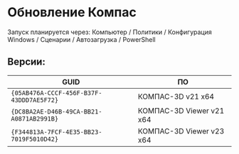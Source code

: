 # Обновление Компас

Запуск планируется через:
Компьютер / Политики / Конфигурация Windows / Сценарии / Автозагрузка / PowerShell

## Версии:

 GUID | ПО
---|---
`{05AB476A-CCCF-456F-B37F-43DDD7AE5F72}` | КОМПАС-3D v21 x64
`{DC8BA2AE-D46B-49CA-BB21-A0871AB2991B}` | КОМПАС-3D Viewer v21 x64
`{F344813A-7FCF-4E35-BB23-7019F5010D42}` | КОМПАС-3D Viewer v23 x64

